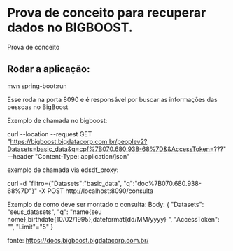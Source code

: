 # Prova de conceito para recuperar dados no BIGBOOST.
Prova de conceito


## Rodar a aplicação:
mvn spring-boot:run

Esse roda na porta 8090 e é responsável por buscar as informações das pessoas no BigBoost

Exemplo de chamada no bigboost:

curl --location --request GET "https://bigboost.bigdatacorp.com.br/peoplev2?Datasets=basic_data&q=cpf%7B070.680.938-68%7D&&AccessToken=???" --header "Content-Type: application/json"

exemplo de chamada via edsdf_proxy:

curl -d "filtro={\"Datasets\":\"basic_data\", \"q\":\"doc%7B070.680.938-68%7D\"}" -X POST http://localhost:8090/consulta

Exemplo de como deve ser montado o consulta:
Body:
{
  "Datasets": "seus_datasets",
  "q": "name{seu nome},birthdate{10/02/1995},dateformat{dd/MM/yyyy} ",
  "AccessToken": "",
  "Limit"="5"
}

fonte:
https://docs.bigboost.bigdatacorp.com.br/
